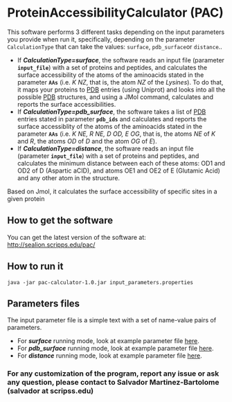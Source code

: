 # ProteinAccessibilityCalculator (PAC)
This software performs 3 different tasks depending on the input parameters you provide when run it, specifically, depending on the parameter `CalculationType` that can take the values: `surface`, `pdb_surface`or `distance`..
 - If ***CalculationType=surface***, the software reads an input file (parameter **`input_file`**)  with a set of proteins and peptides, and calculates the surface accessibility of the atoms of the aminoacids stated in the parameter **`AAs`** (i.e. *K NZ*, that is, the atom *NZ* of the *Lysines*). To do that, it maps your proteins to [PDB](www.rcsb.org) entries (using Uniprot) and looks into all the possible [PDB](www.rcsb.org) structures, and using a JMol command, calculates and reports the surface accessibilities.
 - If ***CalculationType=pdb_surface***, the software takes a list of [PDB](www.rcsb.org) entries stated in parameter **`pdb_ids`** and calculates and reports the surface accessiblity of the atoms of the aminoacids stated in the parameter **`AAs`** (i.e. *K NE, R NE, D OD, E OG*, that is, the atoms *NE* of *K* and *R*, the atoms *OD* of *D* and the atom *OG* of *E*).
  - If ***CalculationType=distance***, the software reads an input file (parameter **`input_file`**)  with a set of proteins and peptides, and calculates the minimum distance between each of these atoms: OD1 and OD2 of D (Aspartic aCID), and atoms OE1 and OE2 of E (Glutamic Acid) and any other atom in the structure.
  
Based on Jmol, it calculates the surface accessibility of specific sites in a given protein

## How to get the software
You can get the latest version of the software at: http://sealion.scripps.edu/pac/

## How to run it
```
java -jar pac-calculator-1.0.jar input_parameters.properties
```
## Parameters files
The input parameter file is a simple text with a set of name-value pairs of parameters.

 - For ***surface*** running mode, look at example parameter file [here](https://raw.githubusercontent.com/proteomicsyates/ProteinAccessibilityCalculator/master/input_surface.properties).
 - For ***pdb_surface*** running mode, look at example parameter file [here](https://raw.githubusercontent.com/proteomicsyates/ProteinAccessibilityCalculator/master/input_surface_pdb.properties).
 - For ***distance*** running mode, look at example parameter file [here](https://raw.githubusercontent.com/proteomicsyates/ProteinAccessibilityCalculator/master/input_distances.properties).

### For any customization of the program, report any issue or ask any question, please contact to Salvador Martinez-Bartolome (salvador at scripss.edu)



